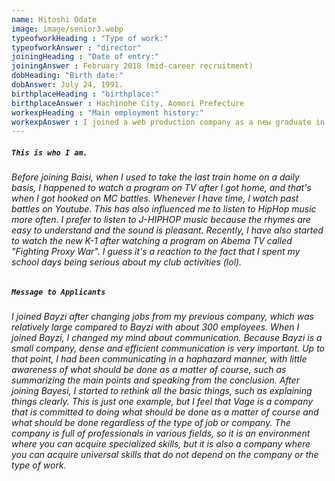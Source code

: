 ```yaml
---
name: Hitoshi Odate
image: image/senior3.webp
typeofworkHeading : "Type of work:"
typeofworkAnswer : "director"
joiningHeading : "Date of entry:"
joiningAnswer : February 2018 (mid-career recruitment)
dobHeading: "Birth date:"
dobAnswer: July 24, 1991.
birthplaceHeading : "birthplace:"
birthplaceAnswer : Hachinohe City, Aomori Prefecture
workexpHeading : "Main employment history:"
workexpAnswer : I joined a web production company as a new graduate in 2014, and have been involved in direction work, mainly for advertising agency projects. 
---
```


##### **`This is who I am.`**

###### Before joining Baisi, when I used to take the last train home on a daily basis, I happened to watch a program on TV after I got home, and that's when I got hooked on MC battles. Whenever I have time, I watch past battles on Youtube. This has also influenced me to listen to HipHop music more often. I prefer to listen to J-HIPHOP music because the rhymes are easy to understand and the sound is pleasant. Recently, I have also started to watch the new K-1 after watching a program on Abema TV called "Fighting Proxy War". I guess it's a reaction to the fact that I spent my school days being serious about my club activities (lol).

##### **`Message to Applicants`**

###### I joined Bayzi after changing jobs from my previous company, which was relatively large compared to Bayzi with about 300 employees. When I joined Bayzi, I changed my mind about communication. Because Bayzi is a small company, dense and efficient communication is very important. Up to that point, I had been communicating in a haphazard manner, with little awareness of what should be done as a matter of course, such as summarizing the main points and speaking from the conclusion. After joining Bayesi, I started to rethink all the basic things, such as explaining things clearly. This is just one example, but I feel that Vage is a company that is committed to doing what should be done as a matter of course and what should be done regardless of the type of job or company. The company is full of professionals in various fields, so it is an environment where you can acquire specialized skills, but it is also a company where you can acquire universal skills that do not depend on the company or the type of work.
&nbsp;
